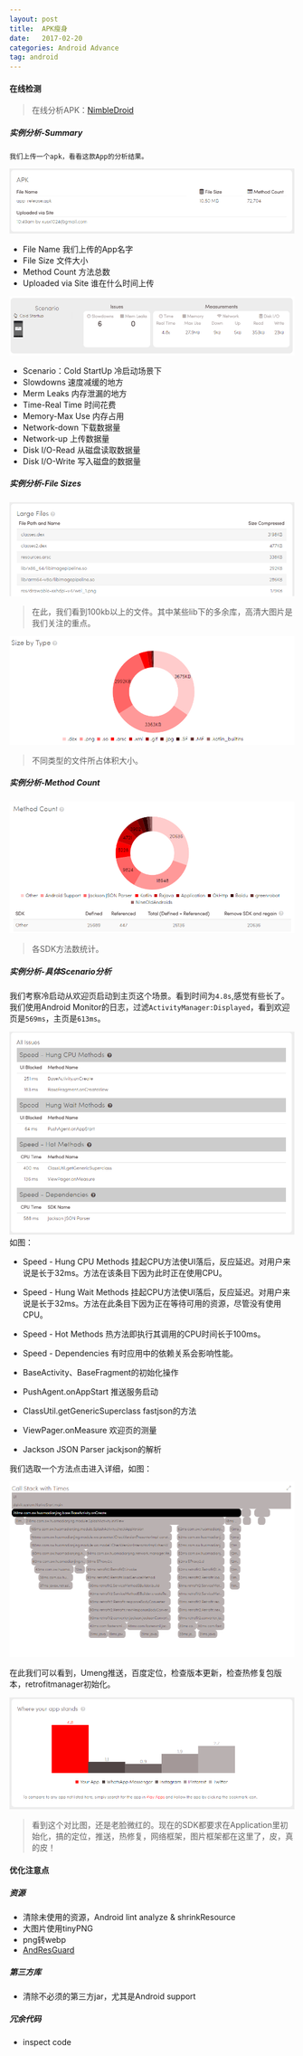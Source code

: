 ```yaml
---
layout: post
title:  APK瘦身
date:   2017-02-20
categories: Android Advance
tag: android
---
```

 
#### 在线检测 ####

>在线分析APK：[NimbleDroid](https://nimbledroid.com/)


##### 实例分析-Summary #####

	我们上传一个apk，看看这款App的分析结果。

![Summary](/images/nimabledroid-1.png)

- File Name 我们上传的App名字
- File Size 文件大小
- Method Count 方法总数
- Uploaded via Site 谁在什么时间上传 


![Summary](/images/nimabledroid-2.png)

- Scenario：Cold StartUp 冷启动场景下
- Slowdowns 速度减缓的地方
- Merm Leaks 内存泄漏的地方
- Time-Real Time 时间花费
- Memory-Max Use 内存占用
- Network-down 下载数据量
- Network-up 上传数据量
- Disk I/O-Read 从磁盘读取数据量
- Disk I/O-Write 写入磁盘的数据量


##### 实例分析-File Sizes #####

![Summary](/images/nimabledroid-3.png)

> 在此，我们看到100kb以上的文件。其中某些lib下的多余库，高清大图片是我们关注的重点。

![Summary](/images/nimabledroid-4.png)
>不同类型的文件所占体积大小。


##### 实例分析-Method Count #####
![Summary](/images/nimabledroid-5.png)

>各SDK方法数统计。


##### 实例分析-具体Scenario分析 #####

我们考察冷启动从欢迎页启动到主页这个场景。看到时间为`4.8s`,感觉有些长了。我们使用Android Monitor的日志，过滤`ActivityManager:Displayed`，看到欢迎页是`569ms`，主页是`613ms`。

![Summary](/images/nimabledroid-6.png)
如图：

- Speed - Hung CPU Methods 挂起CPU方法使UI落后，反应延迟。对用户来说是长于32ms。方法在该条目下因为此时正在使用CPU。
- Speed - Hung Wait Methods 挂起CPU方法使UI落后，反应延迟。对用户来说是长于32ms。方法在此条目下因为正在等待可用的资源，尽管没有使用CPU。
- Speed - Hot Methods 热方法即执行其调用的CPU时间长于100ms。
- Speed - Dependencies 有时应用中的依赖关系会影响性能。

- BaseActivity、BaseFragment的初始化操作
- PushAgent.onAppStart 推送服务启动
- ClassUtil.getGenericSuperclass fastjson的方法
- ViewPager.onMeasure 欢迎页的测量
- Jackson JSON Parser jackjson的解析
 
我们选取一个方法点击进入详细，如图：

![Summary](/images/nimabledroid-7.png)

在此我们可以看到，Umeng推送，百度定位，检查版本更新，检查热修复包版本，retrofitmanager初始化。


![Summary](/images/nimabledroid-8.png)

> 看到这个对比图，还是老脸微红的。现在的SDK都要求在Application里初始化，搞的定位，推送，热修复，网络框架，图片框架都在这里了，皮，真的皮！



#### 优化注意点 ####


##### 资源 #####

- 清除未使用的资源，Android lint analyze & shrinkResource
- 大图片使用tinyPNG
- png转webp
- [AndResGuard](https://github.com/shwenzhang/AndResGuard)


##### 第三方库 #####
	
- 清除不必须的第三方jar，尤其是Android support 

##### 冗余代码 #####

- inspect code